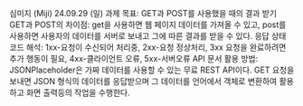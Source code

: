 심미지 (Miji)
24.09.29 (일)
과제 목표: GET과 POST를 사용했을 때의 결과 받기
GET과 POST의 차이점: get을 사용하면 웹 페이지 데이터를 가져올 수 있고, post를 사용하면 사용자의 데이터를 서버로 보내고 그에 따른 결과를 받을 수 있다.
응답 상태 코드 해석: 1xx-요청이 수신되어 처리중, 2xx-요청 정상처리, 3xx 요청을 완료하려면 추가 행동이 필요, 4xx-클라이언트 오류, 5xx-서버오류 
API 문서 활용 방법: JSONPlaceholder은 가짜 데이터를 사용할 수 있는 무료 REST API이다. GET 요청을 보내면 JSON 형식의 데이터를 응답받으며 그 데이터를 언어에서 객체로 변환하여 활용하고 화면 출력등의 작업을 수행한다.
